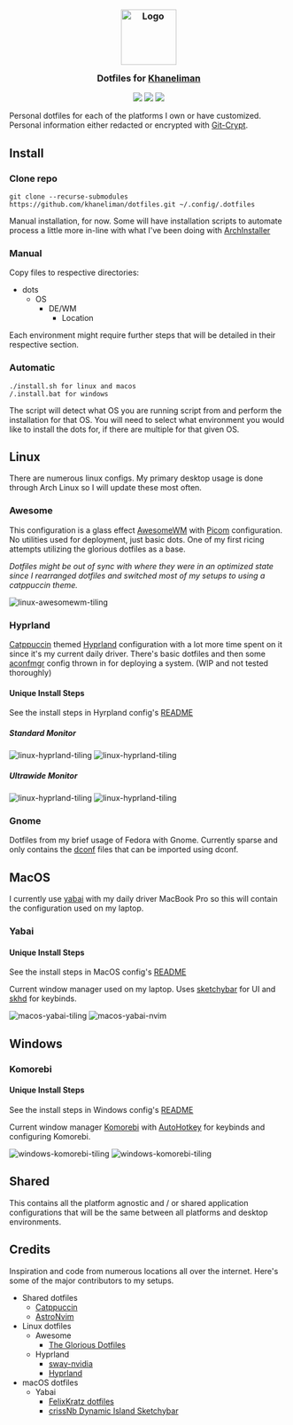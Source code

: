 <h3 align="center">
 <img src="https://avatars.githubusercontent.com/u/1778670?v=4" width="100" alt="Logo"/><br/>
 <img src="https://raw.githubusercontent.com/catppuccin/catppuccin/main/assets/misc/transparent.png" height="30" width="0px"/>
 Dotfiles for <a href="https://github.com/khaneliman">Khaneliman</a>
 <img src="https://raw.githubusercontent.com/catppuccin/catppuccin/main/assets/misc/transparent.png" height="30" width="0px"/>
</h3>

<p align="center">
 <a href="https://github.com/khaneliman/dotfiles/stargazers"><img src="https://img.shields.io/github/stars/khaneliman/dotfiles?colorA=363a4f&colorB=b7bdf8&style=for-the-badge"></a>
 <a href="https://github.com/khaneliman/dotfiles/commits"><img src="https://img.shields.io/github/last-commit/khaneliman/dotfiles?colorA=363a4f&colorB=f5a97f&style=for-the-badge"></a>
 <a href="https://github.com/khaneliman/dotfiles/contributors"><img src="https://img.shields.io/github/contributors/khaneliman/dotfiles?colorA=363a4f&colorB=a6da95&style=for-the-badge"></a>
</p>

Personal dotfiles for each of the platforms I own or have customized. Personal information either redacted or encrypted with [Git-Crypt](https://github.com/AGWA/git-crypt).

## Install

### Clone repo

    git clone --recurse-submodules https://github.com/khaneliman/dotfiles.git ~/.config/.dotfiles

Manual installation, for now. Some will have installation scripts to automate process a little more in-line with what I've been doing with [ArchInstaller](https://github.com/khaneliman/ArchInstaller)

### Manual

Copy files to respective directories:

- dots
  - OS
    - DE/WM
      - Location

Each environment might require further steps that will be detailed in their respective section.

### Automatic

    ./install.sh for linux and macos
    /.install.bat for windows

The script will detect what OS you are running script from and perform the installation for that OS. You will need to select what environment you would like to install the dots for, if there are multiple for that given OS.

## Linux

There are numerous linux configs. My primary desktop usage is done through Arch Linux so I will update these most often.

### Awesome

This configuration is a glass effect [AwesomeWM](https://github.com/awesomeWM/awesome) with [Picom](https://github.com/yshui/picom) configuration. No utilities used for deployment, just basic dots. One of my first ricing attempts utilizing the glorious dotfiles as a base.

_Dotfiles might be out of sync with where they were in an optimized state since I rearranged dotfiles and switched most of my setups to using a catppuccin theme._

![linux-awesomewm-tiling](assets/linux-awesomewm-tiling.png)

### Hyprland

[Catppuccin](https://github.com/catppuccin/catppuccin) themed [Hyprland](https://github.com/hyprwm/Hyprland) configuration with a lot more time spent on it since it's my current daily driver. There's basic dotfiles and then some [aconfmgr](https://github.com/CyberShadow/aconfmgr) config thrown in for deploying a system. (WIP and not tested thoroughly)

#### Unique Install Steps

See the install steps in Hyrpland config's [README](/dots/linux/hyprland/README.md)

##### Standard Monitor

![linux-hyprland-tiling](assets/linux-hyprland-tiling.png)
![linux-hyprland-tiling](assets/linux-hyprland-nvim.png)

##### Ultrawide Monitor

![linux-hyprland-tiling](assets/linux-hyprland-tiling-wide.png)
![linux-hyprland-tiling](assets/linux-hyprland-nvim-wide.png)

### Gnome

Dotfiles from my brief usage of Fedora with Gnome. Currently sparse and only contains the [dconf](https://github.com/GNOME/dconf) files that can be imported using dconf.

## MacOS

I currently use [yabai](https://github.com/koekeishiya/yabai) with my daily driver MacBook Pro so this will contain the configuration used on my laptop.

### Yabai

#### Unique Install Steps

See the install steps in MacOS config's [README](/dots/macos/yabai/README.md)

Current window manager used on my laptop. Uses [sketchybar](https://github.com/FelixKratz/SketchyBar) for UI and [skhd](https://github.com/koekeishiya/skhd) for keybinds.

![macos-yabai-tiling](assets/macos-yabai-tiling.png)
![macos-yabai-nvim](assets/macos-yabai-nvim.png)

## Windows

### Komorebi

#### Unique Install Steps

See the install steps in Windows config's [README](/dots/windows/README.md)

Current window manager [Komorebi](https://github.com/LGUG2Z/komorebi) with [AutoHotkey](https://github.com/AutoHotkey/AutoHotkey) for keybinds and configuring Komorebi.

![windows-komorebi-tiling](assets/windows-komorebi-tiling.png)
![windows-komorebi-tiling](assets/windows-komorebi-tiling-arch.png)

## Shared

This contains all the platform agnostic and / or shared application configurations that will be the same between all platforms and desktop environments.

## Credits

Inspiration and code from numerous locations all over the internet. Here's some of the major contributors to my setups.

- Shared dotfiles
  - [Catppuccin](https://github.com/catppuccin/catppuccin)
  - [AstroNvim](https://astronvim.github.io/)
- Linux dotfiles
  - Awesome
    - [The Glorious Dotfiles](https://github.com/manilarome/the-glorious-dotfiles)
  - Hyprland
    - [sway-nvidia](https://github.com/crispyricepc/sway-nvidia)
    - [Hyprland](https://wiki.hyprland.org/)
- macOS dotfiles
  - Yabai
    - [FelixKratz dotfiles](https://github.com/FelixKratz/dotfiles)
    - [crissNb Dynamic Island Sketchybar](https://github.com/crissNb/Dynamic-Island-Sketchybar)
